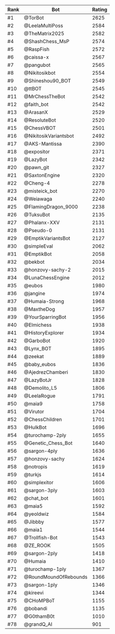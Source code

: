 Rank|Bot|Rating
---|---|---
#1|@TorBot|2625
#2|@LeelaMultiPoss|2584
#3|@TheMatrix2025|2582
#4|@ShashChess_MsP|2574
#5|@RaspFish|2572
#6|@caissa-x|2567
#7|@pangubot|2565
#8|@Nikitosikbot|2554
#9|@Shineshou90_BOT|2549
#10|@ttBOT|2545
#11|@MrChessTheBot|2542
#12|@faith_bot|2542
#13|@ArasanX|2529
#14|@ResoluteBot|2520
#15|@ChessVBOT|2501
#16|@NikitosikVariantsbot|2492
#17|@AKS-Mantissa|2390
#18|@expositor|2371
#19|@LazyBot|2342
#20|@pawn_git|2327
#21|@SaxtonEngine|2320
#22|@Cheng-4|2278
#23|@misteick_bot|2270
#24|@Weiawaga|2240
#25|@FlamingDragon_9000|2238
#26|@TuksuBot|2135
#27|@Phalanx-XXV|2131
#28|@Pseudo-0|2131
#29|@EmptikVariantsBot|2127
#30|@simpleEval|2062
#31|@EmptikBot|2058
#32|@bekbot|2034
#33|@honzovy-sachy-2|2015
#34|@LunaChessEngine|2012
#35|@eubos|1980
#36|@jangine|1974
#37|@Humaia-Strong|1968
#38|@MaxtheDog|1957
#39|@YourSparringBot|1956
#40|@Elmichess|1938
#41|@HistoryExplorer|1934
#42|@GarboBot|1920
#43|@Lynx_BOT|1895
#44|@zeekat|1889
#45|@baby_eubos|1836
#46|@AjedrezChamberi|1830
#47|@LazyBotJr|1828
#48|@Demolito_L5|1806
#49|@LeelaRogue|1791
#50|@maia9|1758
#51|@Virutor|1704
#52|@ChessChildren|1701
#53|@HulkBot|1696
#54|@turochamp-2ply|1655
#55|@Genetic_Chess_Bot|1640
#56|@sargon-4ply|1636
#57|@honzovy-sachy|1624
#58|@notropis|1619
#59|@turkjs|1614
#60|@simplexitor|1606
#61|@sargon-3ply|1603
#62|@chat_bot|1601
#63|@maia5|1592
#64|@yeoldwiz|1584
#65|@Jibbby|1577
#66|@maia1|1544
#67|@Trollfish-Bot|1543
#68|@ZE_ROOK|1505
#69|@sargon-2ply|1418
#70|@Humaia|1410
#71|@turochamp-1ply|1367
#72|@RoundMoundOfRebounds|1366
#73|@sargon-1ply|1346
#74|@kireevi|1344
#75|@CHoMPBoT|1155
#76|@bobandi|1135
#77|@G0thamB0t|1010
#78|@grandQ_AI|901
